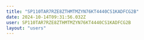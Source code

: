 ```yaml
---
title: "SP110TAR7RZE8ZTHMTMZYN76KT4440CS1KADFCG2B"
date: 2024-10-14T09:31:56.032Z
user: SP110TAR7RZE8ZTHMTMZYN76KT4440CS1KADFCG2B
layout: "users"
---
```

    
